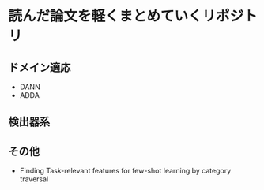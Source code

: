 # 読んだ論文を軽くまとめていくリポジトリ  
## ドメイン適応  
- DANN  
- ADDA  

## 検出器系  

## その他  
- Finding Task-relevant features for few-shot learning by category traversal  
